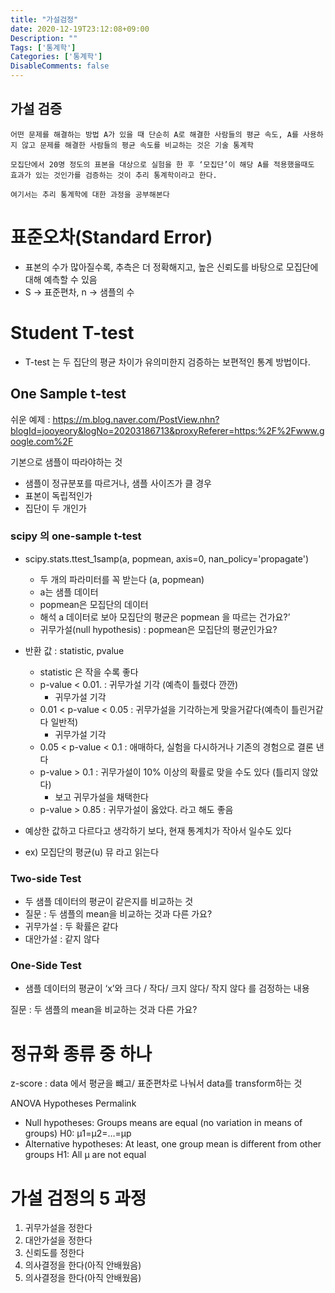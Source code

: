 ```yaml
---
title: "가설검정"
date: 2020-12-19T23:12:08+09:00
Description: ""
Tags: ['통계학']
Categories: ['통계학']
DisableComments: false
---
```


## 가설 검증

```
어떤 문제를 해결하는 방법 A가 있을 때 단순히 A로 해결한 사람들의 평균 속도, A를 사용하지 않고 문제를 해결한 사람들의 평균 속도를 비교하는 것은 기술 통계학

모집단에서 20명 정도의 표본을 대상으로 실험을 한 후 ‘모집단’이 해당 A를 적용했을때도 효과가 있는 것인가를 검증하는 것이 추리 통계학이라고 한다.

여기서는 추리 통계학에 대한 과정을 공부해본다
```


# 표준오차(Standard Error)
- 표본의 수가 많아질수록, 추측은 더 정확해지고, 높은 신뢰도를 바탕으로 모집단에 대해 예측할 수 있음
- S -> 표준편차, n -> 샘플의 수

# Student T-test
- T-test 는 두 집단의 평균 차이가 유의미한지 검증하는 보편적인 통계 방법이다.

## One Sample t-test
쉬운 예제 : https://m.blog.naver.com/PostView.nhn?blogId=jooyeory&logNo=20203186713&proxyReferer=https:%2F%2Fwww.google.com%2F


기본으로 샘플이 따라야하는 것
- 샘플이 정규분포를 따르거나, 샘플 사이즈가 클 경우
- 표본이 독립적인가
- 집단이 두 개인가

### scipy 의 one-sample t-test
- scipy.stats.ttest_1samp(a, popmean, axis=0, nan_policy='propagate')
    - 두 개의 파라미터를 꼭 받는다 (a, popmean)
    - a는 샘플 데이터
    - popmean은 모집단의 데이터
    - 해석 a 데이터로 보아 모집단의 평균은 popmean 을 따르는 건가요?’
    - 귀무가설(null hypothesis) : popmean은 모집단의 평균인가요?
- 반환 값 : statistic, pvalue
    - statistic 은 작을 수록 좋다 
    - p-value < 0.01. : 귀무가설 기각 (예측이 틀렸다 깐깐)
        - 귀무가설 기각
    - 0.01 < p-value < 0.05 : 귀무가설을 기각하는게 맞을거같다(예측이 틀린거같다 일반적)
        - 귀무가설 기각
    - 0.05 < p-value < 0.1 : 애매하다, 실험을 다시하거나 기존의 경험으로 결론 낸다
    - p-value > 0.1 : 귀무가설이 10% 이상의 확률로 맞을 수도 있다 (틀리지 않았다)
        - 보고 귀무가설을 채택한다
    - p-value > 0.85 : 귀무가설이 옳았다. 라고 해도 좋음 

- 예상한 값하고 다르다고 생각하기 보다, 현재 통계치가 작아서 일수도 있다
- ex) 모집단의 평균(u) 뮤 라고 읽는다

### Two-side Test
- 두 샘플 데이터의 평균이 같은지를 비교하는 것
- 질문 : 두 샘플의 mean을 비교하는 것과 다른 가요?
- 귀무가설 : 두 확률은 같다
- 대안가설 : 같지 않다

### One-Side Test
- 샘플 데이터의 평균이 ‘x’와 크다 / 작다/ 크지 않다/ 작지 않다 를 검정하는 내용

질문 : 두 샘플의 mean을 비교하는 것과 다른 가요?


# 정규화 종류 중 하나
z-score : data 에서 평균을 뺴고/ 표준편차로 나눠서 data를 transform하는 것 

ANOVA Hypotheses
Permalink
* Null hypotheses: Groups means are equal (no variation in means of groups) H0: μ1=μ2=…=μp
* Alternative hypotheses: At least, one group mean is different from other groups H1: All μ are not equal



# 가설 검정의 5 과정

1. 귀무가설을 정한다
2. 대안가설을 정한다
3. 신뢰도를 정한다
4. 의사결정을 한다(아직 안배웠음)
5. 의사결정을 한다(아직 안배웠음)
